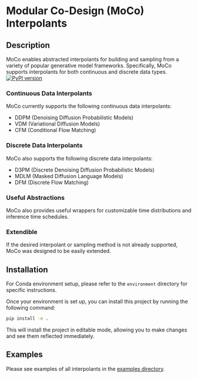 # Modular Co-Design (MoCo) Interpolants

## Description
MoCo enables abstracted interpolants for building and sampling from a variety of popular generative model frameworks. Specifically, MoCo supports interpolants for both continuous and discrete data types.
[![PyPI version](https://badge.fury.io/py/bionemo-moco.svg)](https://pypi.org/project/bionemo-moco/)

### Continuous Data Interpolants
MoCo currently supports the following continuous data interpolants:
- DDPM (Denoising Diffusion Probabilistic Models)
- VDM (Variational Diffusion Models)
- CFM (Conditional Flow Matching)

### Discrete Data Interpolants
MoCo also supports the following discrete data interpolants:
- D3PM (Discrete Denoising Diffusion Probabilistic Models)
- MDLM (Masked Diffusion Language Models)
- DFM (Discrete Flow Matching)

### Useful Abstractions
MoCo also provides useful wrappers for customizable time distributions and inference time schedules.

### Extendible
If the desired interpolant or sampling method is not already supported, MoCo was designed to be easily extended.

## Installation
 For Conda environment setup, please refer to the `environment` directory for specific instructions.

Once your environment is set up, you can install this project by running the following command:

```bash
pip install -e .
```
This will install the project in editable mode, allowing you to make changes and see them reflected immediately.

## Examples
Please see examples of all interpolants in the [examples directory](https://github.com/NVIDIA/bionemo-framework/tree/main/sub-packages/bionemo-moco/examples).
